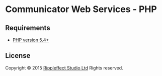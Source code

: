 # Communicator Web Services - PHP

## Requirements

* [PHP version 5.4+](https://secure.php.net)

## License

Copyright © 2015 [Rippleffect Studio Ltd](http://www.rippleffect.com)
Rights reserved.
